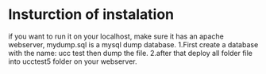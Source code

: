 # Insturction of instalation
if you want to run it on your localhost, make sure it has an apache webserver, mydump.sql is a mysql dump database.
1.First create a database with the name: ucc test then dump the file.
2.after that deploy all folder file into ucctest5 folder on your webserver.

